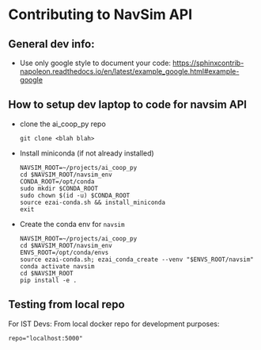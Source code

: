 # Contributing to NavSim API

## General dev info:
* Use only google style to document your code:
  https://sphinxcontrib-napoleon.readthedocs.io/en/latest/example_google.html#example-google
  
## How to setup dev laptop to code for navsim API
* clone the ai_coop_py repo
  ```
  git clone <blah blah>
  ```
* Install miniconda (if not already installed)
  ```
  NAVSIM_ROOT=~/projects/ai_coop_py
  cd $NAVSIM_ROOT/navsim_env
  CONDA_ROOT=/opt/conda
  sudo mkdir $CONDA_ROOT
  sudo chown $(id -u) $CONDA_ROOT
  source ezai-conda.sh && install_miniconda
  exit
  ```
  
* Create the conda env for `navsim`
  
  ```
  NAVSIM_ROOT=~/projects/ai_coop_py
  cd $NAVSIM_ROOT/navsim_env
  ENVS_ROOT=/opt/conda/envs
  source ezai-conda.sh; ezai_conda_create --venv "$ENVS_ROOT/navsim"
  conda activate navsim
  cd $NAVSIM_ROOT
  pip install -e .
  ```
  
## Testing from local repo

For IST Devs: From local docker repo for development purposes:
```
repo="localhost:5000"
```

